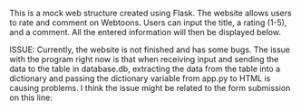 This is a mock web structure created using Flask. The website allows users to rate and comment on Webtoons. Users can input the title, a rating (1-5), and a comment. All the entered information will then be displayed below.

ISSUE:
Currently, the website is not finished and has some bugs. The issue with the program right now is that when receiving input and sending the data to the table in database.db, extracting the data from the table into a dictionary and passing the dictionary variable from app.py to HTML is causing problems. I think the issue might be related to the form submission on this line: <form action="/add" method="POST">